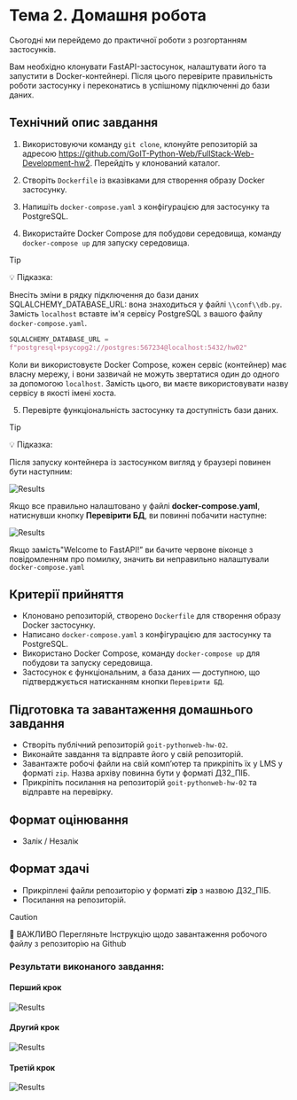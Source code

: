 # Тема 2. Домашня робота

Сьогодні ми перейдемо до практичної роботи з розгортанням застосунків.

Вам необхiдно клонувати FastAPI-застосунок, налаштувати його та запустити в
Docker-контейнері. Після цього перевірите правильність роботи застосунку і
переконатись в успішному підключенні до бази даних.

## Технічний опис завдання

1. Використовуючи команду `git clone`, клонуйте репозиторій за адресою
   https://github.com/GoIT-Python-Web/FullStack-Web-Development-hw2. Перейдіть у
   клонований каталог.

2. Створіть `Dockerfile` із вказівками для створення образу Docker застосунку.

3. Напишіть `docker-compose.yaml` з конфігурацією для застосунку та PostgreSQL.

4. Використайте Docker Compose для побудови середовища, команду
   `docker-compose up` для запуску середовища.

> [!TIP]
>
> 💡 Підказка:

Внесіть зміни в рядку підключення до бази даних SQLALCHEMY_DATABASE_URL: вона
знаходиться у файлі `\\conf\\db.py`. Замість `localhost` вставте ім'я сервісу
PostgreSQL з вашого файлу `docker-compose.yaml`.

```python
SQLALCHEMY_DATABASE_URL =
f"postgresql+psycopg2://postgres:567234@localhost:5432/hw02"
```

Коли ви використовуєте Docker Compose, кожен сервіс (контейнер) має власну
мережу, і вони зазвичай не можуть звертатися один до одного за допомогою
`localhost`. Замість цього, ви маєте використовувати назву сервісу в якості
імені хоста.

5. Перевірте функціональність застосунку та доступність бази даних.

> [!TIP]
>
> 💡 Підказка:

Після запуску контейнера із застосунком вигляд у браузері повинен бути
наступним:

![Results](./assets/print_screen_01.png)

Якщо все правильно налаштовано у файлі **docker-compose.yaml**, натиснувши
кнопку **Перевірити БД**, ви повинні побачити наступне:

![Results](./assets/print_screen_02.png)

Якщо замість"Welcome to FastAPI!” ви бачите червоне віконце з повідомленням про
помилку, значить ви неправильно налаштували `docker-compose.yaml`

## Критерії прийняття

- Клоновано репозиторій, створено `Dockerfile` для створення образу Docker
  застосунку.
- Написано `docker-compose.yaml` з конфігурацією для застосунку та PostgreSQL.
- Використано Docker Compose, команду `docker-compose up` для побудови та
  запуску середовища.
- Застосунок є функціональним, а база даних — доступною, що підтверджується
  натисканням кнопки `Перевірити БД`.

## Підготовка та завантаження домашнього завдання

- Створіть публічний репозиторій `goit-pythonweb-hw-02`.
- Виконайте завдання та відправте його у свій репозиторій.
- Завантажте робочі файли на свій комп’ютер та прикріпіть їх у LMS у форматі
  `zip`. Назва архіву повинна бути у форматі ДЗ2_ПІБ.
- Прикріпіть посилання на репозиторій `goit-pythonweb-hw-02` та відправте на
  перевірку.

## Формат оцінювання

- Залік / Незалік

## Формат здачі

- Прикріплені файли репозиторію у форматі **zip** з назвою ДЗ2_ПІБ.
- Посилання на репозиторій.

> [!CAUTION]
>
> 🚨 ВАЖЛИВО Перегляньте Інструкцію щодо завантаження робочого файлу з
> репозиторію на Github

### Результати виконаного завдання:

#### Перший крок

![Results](./fast_api_app/print_screen_01.png)

#### Другий крок

![Results](./fast_api_app/print_screen_02.png)

#### Третій крок

![Results](./fast_api_app/print_screen_03.png)
